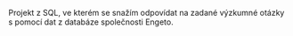 Projekt z SQL, ve kterém se snažím odpovídat na zadané výzkumné otázky s pomocí dat z databáze společnosti Engeto.

